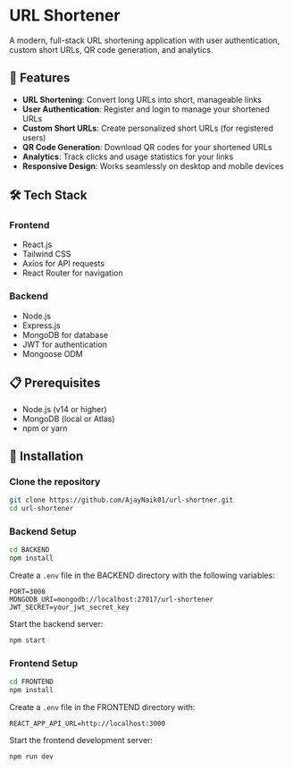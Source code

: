 ﻿# URL Shortener

A modern, full-stack URL shortening application with user authentication, custom short URLs, QR code generation, and analytics.

## 🚀 Features

- **URL Shortening**: Convert long URLs into short, manageable links
- **User Authentication**: Register and login to manage your shortened URLs
- **Custom Short URLs**: Create personalized short URLs (for registered users)
- **QR Code Generation**: Download QR codes for your shortened URLs
- **Analytics**: Track clicks and usage statistics for your links
- **Responsive Design**: Works seamlessly on desktop and mobile devices

## 🛠️ Tech Stack

### Frontend

- React.js
- Tailwind CSS
- Axios for API requests
- React Router for navigation

### Backend

- Node.js
- Express.js
- MongoDB for database
- JWT for authentication
- Mongoose ODM

## 📋 Prerequisites

- Node.js (v14 or higher)
- MongoDB (local or Atlas)
- npm or yarn

## 🔧 Installation

### Clone the repository

```bash
git clone https://github.com/AjayNaik01/url-shortner.git
cd url-shortener
```

### Backend Setup

```bash
cd BACKEND
npm install
```

Create a `.env` file in the BACKEND directory with the following variables:

```
PORT=3000
MONGODB_URI=mongodb://localhost:27017/url-shortener
JWT_SECRET=your_jwt_secret_key
```

Start the backend server:

```bash
npm start
```

### Frontend Setup

```bash
cd FRONTEND
npm install
```

Create a `.env` file in the FRONTEND directory with:

```
REACT_APP_API_URL=http://localhost:3000
```

Start the frontend development server:

```bash
npm run dev
```
